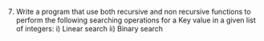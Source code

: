 7. Write a program that use both recursive and non recursive functions to perform the
following searching operations for a Key value in a given list of integers:
i) Linear search ii) Binary search
